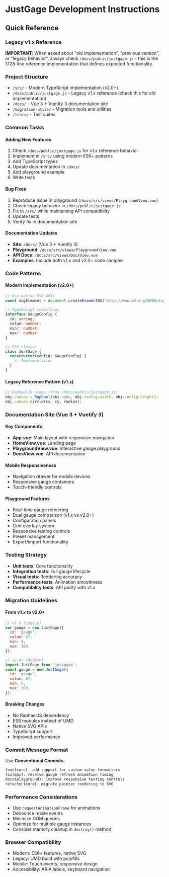 # JustGage Development Instructions

## Quick Reference

### Legacy v1.x Reference

**IMPORTANT**: When asked about "old implementation", "previous version", or "legacy behavior", always check `/docs/public/justgage.js` - this is the 1728-line reference implementation that defines expected functionality.

### Project Structure

- `/src/` - Modern TypeScript implementation (v2.0+)
- `/docs/public/justgage.js` - Legacy v1.x reference (check this for old implementation)
- `/docs/` - Vue 3 + Vuetify 3 documentation site
- `/migration-utils/` - Migration tools and utilities
- `/tests/` - Test suites

### Common Tasks

#### Adding New Features

1. Check `/docs/public/justgage.js` for v1.x reference behavior
2. Implement in `/src/` using modern ES6+ patterns
3. Add TypeScript types
4. Update documentation in `/docs/`
5. Add playground example
6. Write tests

#### Bug Fixes

1. Reproduce issue in playground (`/docs/src/views/PlaygroundView.vue`)
2. Check legacy behavior in `/docs/public/justgage.js`
3. Fix in `/src/` while maintaining API compatibility
4. Update tests
5. Verify fix in documentation site

#### Documentation Updates

- **Site**: `/docs/` (Vue 3 + Vuetify 3)
- **Playground**: `/docs/src/views/PlaygroundView.vue`
- **API Docs**: `/docs/src/views/DocsView.vue`
- **Examples**: Include both v1.x and v2.0+ code samples

### Code Patterns

#### Modern Implementation (v2.0+)

```typescript
// Use native SVG APIs
const svgElement = document.createElementNS('http://www.w3.org/2000/svg', 'svg');

// TypeScript interfaces
interface GaugeConfig {
  id: string;
  value: number;
  min?: number;
  max?: number;
}

// ES6 classes
class JustGage {
  constructor(config: GaugeConfig) {
    // Implementation
  }
}
```

#### Legacy Reference Pattern (v1.x)

```javascript
// RaphaelJS usage (from /docs/public/justgage.js)
obj.canvas = Raphael(obj.node, obj.config.width, obj.config.height);
obj.canvas.circle(cx, cy, radius);
```

### Documentation Site (Vue 3 + Vuetify 3)

#### Key Components

- **App.vue**: Main layout with responsive navigation
- **HomeView.vue**: Landing page
- **PlaygroundView.vue**: Interactive gauge playground
- **DocsView.vue**: API documentation

#### Mobile Responsiveness

- Navigation drawer for mobile devices
- Responsive gauge containers
- Touch-friendly controls

#### Playground Features

- Real-time gauge rendering
- Dual gauge comparison (v1.x vs v2.0+)
- Configuration panels
- Grid overlay system
- Responsive testing controls
- Preset management
- Export/import functionality

### Testing Strategy

- **Unit tests**: Core functionality
- **Integration tests**: Full gauge lifecycle
- **Visual tests**: Rendering accuracy
- **Performance tests**: Animation smoothness
- **Compatibility tests**: API parity with v1.x

### Migration Guidelines

#### From v1.x to v2.0+

```javascript
// v1.x (Legacy)
var gauge = new JustGage({
  id: 'gauge',
  value: 67,
  min: 0,
  max: 100,
});

// v2.0+ (Modern)
import JustGage from 'justgage';
const gauge = new JustGage({
  id: 'gauge',
  value: 67,
  min: 0,
  max: 100,
});
```

#### Breaking Changes

- No RaphaelJS dependency
- ES6 modules instead of UMD
- Native SVG APIs
- TypeScript support
- Improved performance

### Commit Message Format

Use **Conventional Commits**:

```bash
feat(core): add support for custom value formatters
fix(api): resolve gauge refresh animation timing
docs(playground): improve responsive testing controls
refactor(core): migrate pointer rendering to SVG
```

### Performance Considerations

- Use `requestAnimationFrame` for animations
- Debounce resize events
- Minimize DOM queries
- Optimize for multiple gauge instances
- Consider memory cleanup in `destroy()` method

### Browser Compatibility

- Modern: ES6+ features, native SVG
- Legacy: UMD build with polyfills
- Mobile: Touch events, responsive design
- Accessibility: ARIA labels, keyboard navigation

